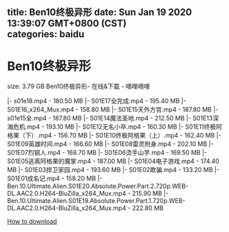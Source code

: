 
title: Ben10终极异形
date: Sun Jan 19 2020 13:39:07 GMT+0800 (CST)    
categories: baidu
---

# Ben10终极异形
size: 3.79 GB
 Ben10终极异形- 在线&下载 - 嘀哩嘀哩
 
|- s01e18.mp4 - 180.50 MB
|- S01E17全完成.mp4 - 195.40 MB
|- S01E16_x264_Mux.mp4 - 158.80 MB
|- S01E15天外方宫.mp4 - 187.80 MB
|- s01e15全.mp4 - 187.80 MB
|- S01E14魔法圣地.mp4 - 212.50 MB
|- S01E13深海危机.mp4 - 193.10 MB
|- S01E12无名小卒.mp4 - 160.30 MB
|- S01E11终极阿格果（下）.mp4 - 156.70 MB
|- S01E10终极阿格果（上）.mp4 - 162.40 MB
|- S01E09英雄时间.mp4 - 166.60 MB
|- S01E08雷灵附身.mp4 - 202.10 MB
|- S01E07烈钢人.mp4 - 168.70 MB
|- S01E06烫手山芋.mp4 - 169.50 MB
|- S01E05逃离阿格果的魔掌.mp4 - 187.00 MB
|- S01E04电子游戏.mp4 - 174.40 MB
|- S01E03捍卫家园.mp4 - 193.60 MB
|- S01E02欺骗.mp4 - 133.20 MB
|- S01E01成名记.mp4 - 158.20 MB
|- Ben.10.Ultimate.Alien.S01E20.Absolute.Power.Part.2.720p.WEB-DL.AAC2.0.H264-BluZilla_x264_Mux.mp4 - 215.90 MB
|- Ben.10.Ultimate.Alien.S01E19.Absolute.Power.Part.1.720p.WEB-DL.AAC2.0.H264-BluZilla_x264_Mux.mp4 - 222.80 MB

[How to download](https://bpcam.bemobtrk.com/go/2ceec3aa-1ca2-46d6-b9ff-aaa5c184517c?jno=3412)